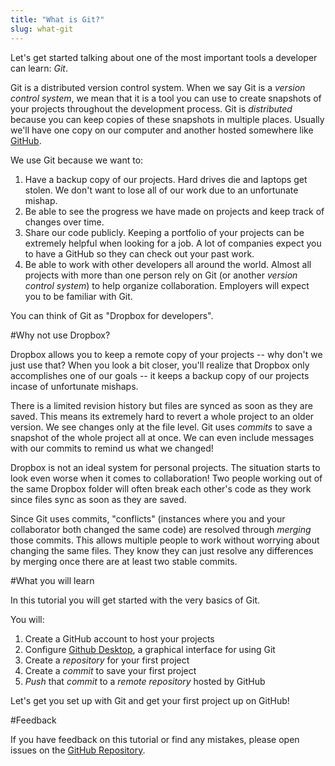 ```yaml
---
title: "What is Git?"
slug: what-git
---
```


Let's get started talking about one of the most important tools a developer can learn: *Git*.

Git is a distributed version control system. When we say Git is a *version control system*, we mean that it is a tool you can use to create snapshots of your projects throughout the development process. Git is *distributed* because you can keep copies of these snapshots in multiple places. Usually we'll have one copy on our computer and another hosted somewhere like [GitHub](https://github.com/).

We use Git because we want to:

1. Have a backup copy of our projects. Hard drives die and laptops get stolen. We don't want to lose all of our work due to an unfortunate mishap.
2. Be able to see the progress we have made on projects and keep track of changes over time.
3. Share our code publicly. Keeping a portfolio of your projects can be extremely helpful when looking for a job. A lot of companies expect you to have a GitHub so they can check out your past work.
4. Be able to work with other developers all around the world. Almost all projects with more than one person rely on Git (or another *version control system*) to help organize collaboration. Employers will expect you to be familiar with Git.

You can think of Git as "Dropbox for developers".

#Why not use Dropbox?

Dropbox allows you to keep a remote copy of your projects -- why don't we just use that? When you look a bit closer, you'll realize that Dropbox only accomplishes one of our goals -- it keeps a backup copy of our projects incase of unfortunate mishaps.

There is a limited revision history but files are synced as soon as they are saved. This means its extremely hard to revert a whole project to an older version. We see changes only at the file level. Git uses *commits* to save a snapshot of the whole project all at once. We can even include messages with our commits to remind us what we changed!

Dropbox is not an ideal system for personal projects. The situation starts to look even worse when it comes to collaboration! Two people working out of the same Dropbox folder will often break each other's code as they work since files sync as soon as they are saved.

Since Git uses commits, "conflicts" (instances where you and your collaborator both changed the same code) are resolved through *merging* those commits. This allows multiple people to work without worrying about changing the same files. They know they can just resolve any differences by merging once there are at least two stable commits.

#What you will learn

In this tutorial you will get started with the very basics of Git.

You will:

1. Create a GitHub account to host your projects
2. Configure [Github Desktop](https://desktop.github.com/), a graphical interface for using Git
3. Create a *repository* for your first project
4. Create a *commit* to save your first project
5. *Push* that *commit* to a *remote repository* hosted by GitHub

Let's get you set up with Git and get your first project up on GitHub!

#Feedback

If you have feedback on this tutorial or find any mistakes, please open issues on the [GitHub Repository](https://github.com/MakeSchool-Tutorials/Git-GitHub-Intro).

